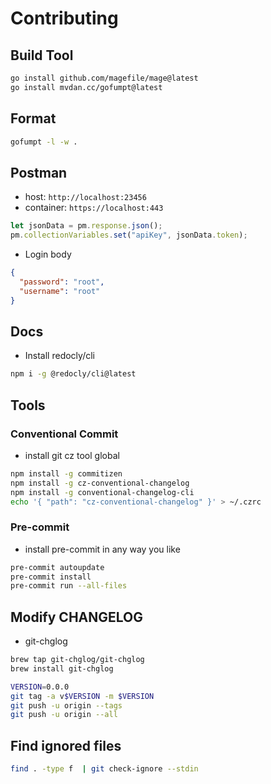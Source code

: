 # Contributing

## Build Tool

```sh
go install github.com/magefile/mage@latest
go install mvdan.cc/gofumpt@latest
```

## Format

```sh
gofumpt -l -w .
```

## Postman

- host: `http://localhost:23456`
- container: `https://localhost:443`

```js
let jsonData = pm.response.json();
pm.collectionVariables.set("apiKey", jsonData.token);
```

- Login body

```json
{
  "password": "root",
  "username": "root"
}
```

## Docs

- Install redocly/cli

```sh
npm i -g @redocly/cli@latest
```

## Tools

### Conventional Commit

- install git cz tool global

```sh
npm install -g commitizen
npm install -g cz-conventional-changelog
npm install -g conventional-changelog-cli
echo '{ "path": "cz-conventional-changelog" }' > ~/.czrc
```

### Pre-commit

- install pre-commit in any way you like

```sh
pre-commit autoupdate
pre-commit install
pre-commit run --all-files
```

## Modify CHANGELOG

- git-chglog

```sh
brew tap git-chglog/git-chglog
brew install git-chglog
```

```sh
VERSION=0.0.0
git tag -a v$VERSION -m $VERSION
git push -u origin --tags
git push -u origin --all
```

## Find ignored files

```sh
find . -type f  | git check-ignore --stdin
```

